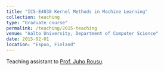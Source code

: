 ```yaml
---
title: "ICS-E4030 Kernel Methods in Machine Learning"
collection: teaching
type: "Graduate course"
permalink: /teaching/2015-teaching
venue: "Aalto University, Department of Computer Science"
date: 2015-02-01
location: "Espoo, Finland"
---
```


Teaching assistant to [Prof. Juho Rousu](https://people.aalto.fi/juho.rousu).